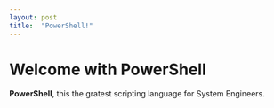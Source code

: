 ```yaml
---
layout: post
title:  "PowerShell!"
---
```


# Welcome with PowerShell

**PowerShell**, this the gratest scripting language for System Engineers.